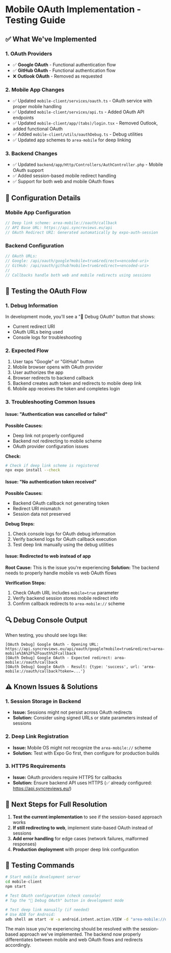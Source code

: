 # Mobile OAuth Implementation - Testing Guide

## ✅ What We've Implemented

### 1. **OAuth Providers**
- ✅ **Google OAuth** - Functional authentication flow
- ✅ **GitHub OAuth** - Functional authentication flow
- ❌ **Outlook OAuth** - Removed as requested

### 2. **Mobile App Changes**
- ✅ Updated `mobile-client/services/oauth.ts` - OAuth service with proper mobile handling
- ✅ Updated `mobile-client/services/api.ts` - Added OAuth API endpoints
- ✅ Updated `mobile-client/app/(tabs)/login.tsx` - Removed Outlook, added functional OAuth
- ✅ Added `mobile-client/utils/oauthDebug.ts` - Debug utilities
- ✅ Updated app schemes to `area-mobile` for deep linking

### 3. **Backend Changes**
- ✅ Updated `backend/app/Http/Controllers/AuthController.php` - Mobile OAuth support
- ✅ Added session-based mobile redirect handling
- ✅ Support for both web and mobile OAuth flows

## 🔧 Configuration Details

### Mobile App Configuration
```typescript
// Deep link scheme: area-mobile://oauth/callback
// API Base URL: https://api.syncreviews.eu/api
// OAuth Redirect URI: Generated automatically by expo-auth-session
```

### Backend Configuration
```php
// OAuth URLs:
// Google: /api/oauth/google?mobile=true&redirect=<encoded-uri>
// GitHub: /api/oauth/github?mobile=true&redirect=<encoded-uri>
// 
// Callbacks handle both web and mobile redirects using sessions
```

## 🧪 Testing the OAuth Flow

### 1. **Debug Information**
In development mode, you'll see a "🐛 Debug OAuth" button that shows:
- Current redirect URI
- OAuth URLs being used
- Console logs for troubleshooting

### 2. **Expected Flow**
1. User taps "Google" or "GitHub" button
2. Mobile browser opens with OAuth provider
3. User authorizes the app
4. Browser redirects to backend callback
5. Backend creates auth token and redirects to mobile deep link
6. Mobile app receives the token and completes login

### 3. **Troubleshooting Common Issues**

#### Issue: "Authentication was cancelled or failed"
**Possible Causes:**
- Deep link not properly configured
- Backend not redirecting to mobile scheme
- OAuth provider configuration issues

**Check:**
```bash
# Check if deep link scheme is registered
npx expo install --check
```

#### Issue: "No authentication token received"
**Possible Causes:**
- Backend OAuth callback not generating token
- Redirect URI mismatch
- Session data not preserved

**Debug Steps:**
1. Check console logs for OAuth debug information
2. Verify backend logs for OAuth callback execution
3. Test deep link manually using the debug utilities

#### Issue: Redirected to web instead of app
**Root Cause:** This is the issue you're experiencing
**Solution:** The backend needs to properly handle mobile vs web OAuth flows

**Verification Steps:**
1. Check OAuth URL includes `mobile=true` parameter
2. Verify backend session stores mobile redirect info
3. Confirm callback redirects to `area-mobile://` scheme

## 🔍 Debug Console Output

When testing, you should see logs like:
```
[OAuth Debug] Google OAuth - Opening URL: https://api.syncreviews.eu/api/oauth/google?mobile=true&redirect=area-mobile%3A%2F%2Foauth%2Fcallback
[OAuth Debug] Google OAuth - Expected redirect: area-mobile://oauth/callback
[OAuth Debug] Google OAuth - Result: {type: 'success', url: 'area-mobile://oauth/callback?token=...'}
```

## ⚠️ Known Issues & Solutions

### 1. **Session Storage in Backend**
- **Issue:** Sessions might not persist across OAuth redirects
- **Solution:** Consider using signed URLs or state parameters instead of sessions

### 2. **Deep Link Registration**
- **Issue:** Mobile OS might not recognize the `area-mobile://` scheme
- **Solution:** Test with Expo Go first, then configure for production builds

### 3. **HTTPS Requirements**
- **Issue:** OAuth providers require HTTPS for callbacks
- **Solution:** Ensure backend API uses HTTPS (✅ already configured: https://api.syncreviews.eu/)

## 🚀 Next Steps for Full Resolution

1. **Test the current implementation** to see if the session-based approach works
2. **If still redirecting to web**, implement state-based OAuth instead of sessions
3. **Add error handling** for edge cases (network failures, malformed responses)
4. **Production deployment** with proper deep link configuration

## 📱 Testing Commands

```bash
# Start mobile development server
cd mobile-client
npm start

# Test OAuth configuration (check console)
# Tap the "🐛 Debug OAuth" button in development mode

# Test deep link manually (if needed)
# Use ADB for Android: 
adb shell am start -W -a android.intent.action.VIEW -d "area-mobile://oauth/callback?token=test" com.area.mobile
```

The main issue you're experiencing should be resolved with the session-based approach we've implemented. The backend now properly differentiates between mobile and web OAuth flows and redirects accordingly.